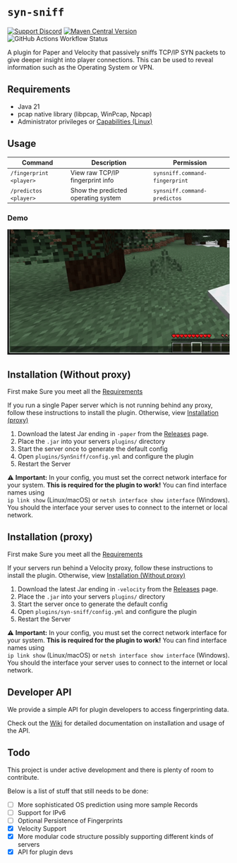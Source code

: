 
# `syn-sniff`
[![Support Discord](https://img.shields.io/discord/850134191232647229?style=flat&label=Support%20Discord&color=%237289da&link=https%3A%2F%2Fdiscord.gg%2FAUK3HkFWQ9)](https://discord.gg/AUK3HkFWQ9)
[![Maven Central Version](https://img.shields.io/maven-central/v/io.github.duckulus/syn-sniff?link=https%3A%2F%2Fcentral.sonatype.com%2Fartifact%2Fio.github.duckulus%2Fsyn-sniff%2Foverview)](https://central.sonatype.com/artifact/io.github.duckulus/syn-sniff/overview)
![GitHub Actions Workflow Status](https://img.shields.io/github/actions/workflow/status/Duckulus/syn-sniff/build.yml)


A plugin for Paper and Velocity that passively sniffs TCP/IP SYN packets to give deeper insight into player connections. 
This can be used to reveal information such as the Operating System or VPN.

## Requirements
- Java 21
- pcap native library (libpcap, WinPcap, Npcap)
- Administrator privileges or [Capabilities (Linux)](./docs/capabilities.md)

## Usage


| Command                 | Description                         | Permission                |
|-------------------------|-------------------------------------|---------------------------|
| `/fingerprint <player>` | View raw TCP/IP fingerprint info    | `synsniff.command-fingerprint`    |
| `/predictos <player>`   | Show the predicted operating system | `synsniff.command-predictos`      |

### Demo
![Demo](./assets/demo.gif)


## Installation (Without proxy)

First make Sure you meet all the [Requirements](#requirements)

If you run a single Paper server which is not running behind any proxy, follow these instructions to install the plugin.
Otherwise, view [Installation (proxy)](#installation-proxy)

1. Download the latest Jar ending in `-paper` from the [Releases](https://github.com/Duckulus/syn-sniff/releases) page.
2. Place the `.jar` into your servers `plugins/` directory
3. Start the server once to generate the default config
4. Open `plugins/SynSniff/config.yml` and configure the plugin
5. Restart the Server

⚠️ **Important:** In your config, you must set the correct network interface for your system.
**This is required for the plugin to work!** You can find interface names using  
`ip link show` (Linux/macOS) or `netsh interface show interface` (Windows).
You should the interface your server uses to connect to the internet or local network.

## Installation (proxy)

First make Sure you meet all the [Requirements](#requirements)

If your servers run behind a Velocity proxy, follow these instructions to install the plugin.
Otherwise, view [Installation (Without proxy)](#installation-without-proxy)

1. Download the latest Jar ending in `-velocity` from the [Releases](https://github.com/Duckulus/syn-sniff/releases) page.
2. Place the `.jar` into your servers `plugins/` directory
3. Start the server once to generate the default config
4. Open `plugins/syn-sniff/config.yml` and configure the plugin
5. Restart the Server

⚠️ **Important:** In your config, you must set the correct network interface for your system.
**This is required for the plugin to work!** You can find interface names using  
`ip link show` (Linux/macOS) or `netsh interface show interface` (Windows).
You should the interface your server uses to connect to the internet or local network.

## Developer API

We provide a simple API for plugin developers to access fingerprinting data.

Check out the [Wiki](https://github.com/Duckulus/syn-sniff/wiki/) for detailed documentation on installation and usage of the API.

## Todo

This project is under active development and there is plenty of room to contribute.

Below is a list of stuff that still needs to be done:

- [ ] More sophisticated OS prediction using more sample Records
- [ ] Support for IPv6
- [ ] Optional Persistence of Fingerprints
- [x] Velocity Support
- [x] More modular code structure possibly supporting different kinds of servers
- [x] API for plugin devs
